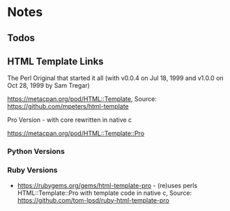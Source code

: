# Notes

## Todos




## HTML Template Links

The Perl Original that started it all (with v0.0.4 on Jul 18, 1999 and v1.0.0 on Oct 28, 1999 by Sam Tregar)

<https://metacpan.org/pod/HTML::Template>, Source: <https://github.com/mpeters/html-template>

Pro Version - with core rewritten in native c

<https://metacpan.org/pod/HTML::Template::Pro>


### Python Versions


### Ruby Versions

- <https://rubygems.org/gems/html-template-pro> - (re)uses perls HTML::Template::Pro with template code in native c, Source: <https://github.com/tom-lpsd/ruby-html-template-pro>



